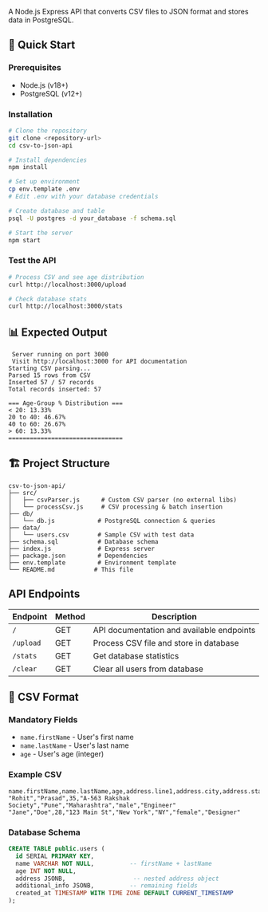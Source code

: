 

A Node.js Express API that converts CSV files to JSON format and stores data in PostgreSQL.


## 🚀 Quick Start

### Prerequisites
- Node.js (v18+)
- PostgreSQL (v12+)

### Installation
```bash
# Clone the repository
git clone <repository-url>
cd csv-to-json-api

# Install dependencies
npm install

# Set up environment
cp env.template .env
# Edit .env with your database credentials

# Create database and table
psql -U postgres -d your_database -f schema.sql

# Start the server
npm start
```

### Test the API
```bash
# Process CSV and see age distribution
curl http://localhost:3000/upload

# Check database stats
curl http://localhost:3000/stats
```

## 📊 Expected Output

```
 Server running on port 3000
 Visit http://localhost:3000 for API documentation
Starting CSV parsing...
Parsed 15 rows from CSV
Inserted 57 / 57 records
Total records inserted: 57

=== Age-Group % Distribution ===
< 20: 13.33%
20 to 40: 46.67%
40 to 60: 26.67%
> 60: 13.33%
================================
```

## 🏗️ Project Structure

```
csv-to-json-api/
├── src/
│   ├── csvParser.js      # Custom CSV parser (no external libs)
│   └── processCsv.js     # CSV processing & batch insertion
├── db/
│   └── db.js            # PostgreSQL connection & queries
├── data/
│   └── users.csv        # Sample CSV with test data
├── schema.sql           # Database schema
├── index.js             # Express server
├── package.json         # Dependencies
├── env.template         # Environment template
└── README.md           # This file
```

##  API Endpoints

| Endpoint | Method | Description |
|----------|--------|-------------|
| `/` | GET | API documentation and available endpoints |
| `/upload` | GET | Process CSV file and store in database |
| `/stats` | GET | Get database statistics |
| `/clear` | GET | Clear all users from database |

## 📝 CSV Format 

### Mandatory Fields
- `name.firstName` - User's first name
- `name.lastName` - User's last name  
- `age` - User's age (integer)

### Example CSV
```csv
name.firstName,name.lastName,age,address.line1,address.city,address.state,gender,occupation
"Rohit","Prasad",35,"A-563 Rakshak Society","Pune","Maharashtra","male","Engineer"
"Jane","Doe",28,"123 Main St","New York","NY","female","Designer"
```

### Database Schema
```sql
CREATE TABLE public.users (
  id SERIAL PRIMARY KEY,
  name VARCHAR NOT NULL,          -- firstName + lastName
  age INT NOT NULL,
  address JSONB,                   -- nested address object
  additional_info JSONB,          -- remaining fields
  created_at TIMESTAMP WITH TIME ZONE DEFAULT CURRENT_TIMESTAMP
);
```
